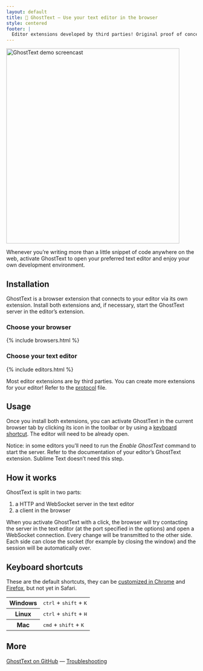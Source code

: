 ```yaml
---
layout: default
title: 👻 GhostText — Use your text editor in the browser
style: centered
footer: |
  Editor extensions developed by third parties! Original proof of concept by Guido Krömer. App logos belong to their respective owners. <br><a href="https://github.com/fregante/GhostText">Code</a> released under MIT license.
---
```


<img src="demo.gif" alt="GhostText demo screencast" width="458" height="515" />

Whenever you’re writing more than a little snippet of code anywhere on the web, activate GhostText to open your preferred text editor and enjoy your own development environment.

## Installation

GhostText is a browser extension that connects to your editor via its own extension. Install both extensions and, if necessary, start the GhostText server in the editor’s extension.

<h3 id="browser">Choose your browser</h3>

{% include browsers.html %}

<h3 id="editor">Choose your text editor</h3>

{% include editors.html %}

Most editor extensions are by third parties. You can create more extensions for your editor! Refer to the [protocol](https://github.com/fregante/GhostText/blob/main/PROTOCOL.md) file.

## Usage

Once you install both extensions, you can activate GhostText in the current browser tab by clicking its icon in the toolbar or by using a [keyboard shortcut](#keyboard-shortcuts). The editor will need to be already open.

Notice: in some editors you’ll need to run the _Enable GhostText_ command to start the server. Refer to the documentation of your editor’s GhostText extension. Sublime Text doesn’t need this step.

## How it works

GhostText is split in two parts:

1. a HTTP and WebSocket server in the text editor
2. a client in the browser

When you activate GhostText with a click, the browser will try contacting the server in the text editor (at the port specified in the options) and open a WebSocket connection. Every change will be transmitted to the other side. Each side can close the socket (for example by closing the window) and the session will be automatically over.

## Keyboard shortcuts

These are the default shortcuts, they can be [customized in Chrome](https://lifehacker.com/add-custom-keyboard-shortcuts-to-chrome-extensions-for-1595322121) and [Firefox](https://support.mozilla.org/en-US/kb/manage-extension-shortcuts-firefox), but not yet in Safari.

<table>
	<tr>
		<th>Windows</th>
		<td><kbd>ctrl</kbd> + <kbd>shift</kbd> + <kbd>K</kbd></td>
	</tr>
	<tr>
		<th>Linux</th>
		<td><kbd>ctrl</kbd> + <kbd>shift</kbd> + <kbd>H</kbd></td>
	</tr>
	<tr>
		<th>Mac</th>
		<td><kbd>cmd</kbd> + <kbd>shift</kbd> + <kbd>K</kbd></td>
	</tr>
</table>

## More

[GhostText on GitHub](https://github.com/fregante/GhostText) — [Troubleshooting](/troubleshooting/)
